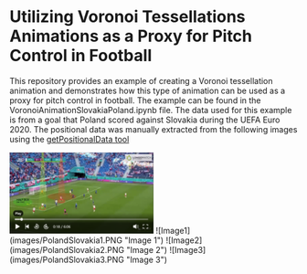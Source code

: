# Utilizing Voronoi Tessellations Animations as a Proxy for Pitch Control in Football

This repository provides an example of creating a Voronoi tessellation animation and demonstrates how this type of animation can be used as a proxy for pitch control in football. The example can be found in the VoronoiAnimationSlovakiaPoland.ipynb file. The data used for this example is from a goal that Poland scored against Slovakia during the UEFA Euro 2020. The positional data was manually extracted from the following images using the [getPositionalData tool](https://github.com/mumoyarce96/getPositionalData)

<img src="images/PolandSlovakia1.PNG" alt="Image 1" width="50%" heigth="50%">
![Image1](images/PolandSlovakia1.PNG "Image 1")
![Image2](images/PolandSlovakia2.PNG "Image 2")
![Image3](images/PolandSlovakia3.PNG "Image 3")
